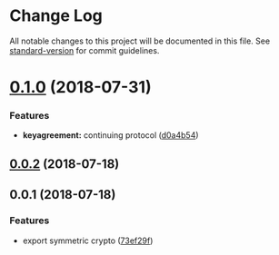 # Change Log

All notable changes to this project will be documented in this file. See [standard-version](https://github.com/conventional-changelog/standard-version) for commit guidelines.

<a name="0.1.0"></a>
# [0.1.0](https://github.com/coast-team/mute-crypto/compare/v0.0.2...v0.1.0) (2018-07-31)


### Features

* **keyagreement:** continuing protocol ([d0a4b54](https://github.com/coast-team/mute-crypto/commit/d0a4b54))



<a name="0.0.2"></a>
## [0.0.2](https://github.com/coast-team/mute-crypto/compare/v0.0.1...v0.0.2) (2018-07-18)



<a name="0.0.1"></a>
## 0.0.1 (2018-07-18)


### Features

* export symmetric crypto ([73ef29f](https://github.com/coast-team/mute-crypto/commit/73ef29f))
